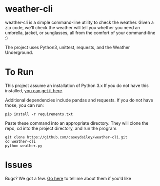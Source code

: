 # weather-cli

weather-cli is a simple command-line utility to check the weather.
Given a zip code, we'll check the weather will tell you whether you need an umbrella, jacket, or sunglasses, all from the comfort of your command-line :)

The project uses Python3, unittest, requests, and the Weather Underground.



# To Run

This project assume an installation of Python 3.x
If you do not have this installed, [you can get it here](https://www.python.org/downloads/).

Additional dependencies include pandas and requests.
If you do not have those, you can run:

```
pip install -r requirements.txt

```

Paste these command into an appropriate directory.
They will clone the repo, cd into the project directory, and run the program.

```
git clone https://github.com/caseydailey/weather-cli.git
cd weather-cli
python weather.py

```


# Issues


Bugs? We got a few. [Go here](https://github.com/caseydailey/weather-cli/issues) to tell me about them if you'd like


